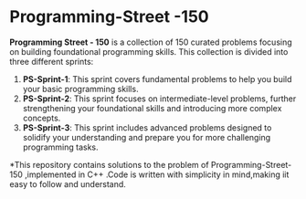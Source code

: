 
# Programming-Street -150

**Programming Street - 150** is a collection of 150 curated problems focusing on building foundational programming skills. This collection is divided into three different sprints:

1. **PS-Sprint-1**: This sprint covers fundamental problems to help you build your basic programming skills.
2. **PS-Sprint-2**: This sprint focuses on intermediate-level problems, further strengthening your foundational skills and introducing more complex concepts.
3. **PS-Sprint-3**: This sprint includes advanced problems designed to solidify your understanding and prepare you for more challenging programming tasks.

*This repository contains solutions to the problem of Programming-Street-150 ,implemented in C++ .Code is written with simplicity in mind,making iit easy to follow and understand.
